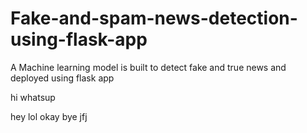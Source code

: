 # Fake-and-spam-news-detection-using-flask-app
A Machine learning model is built to detect fake and true news and deployed using flask app

hi whatsup

hey lol okay bye jfj
